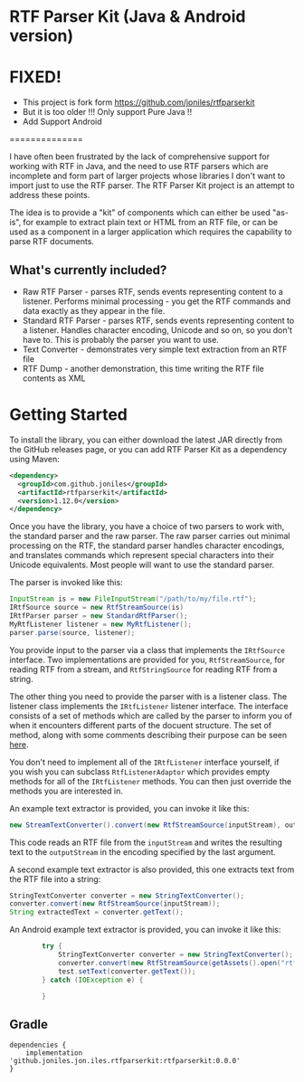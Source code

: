 # RTF Parser Kit (Java & Android version)
# FIXED!
  - This project is fork form https://github.com/joniles/rtfparserkit
  - But it is too older !!! Only support Pure Java !!
  - Add Support Android

==============

I have often been frustrated by the lack of comprehensive support for working with RTF in Java, and the need to use RTF parsers which are incomplete and form part of larger projects whose libraries I don't want to import just to use the RTF parser. The RTF Parser Kit project is an attempt to address these points.

The idea is to provide a "kit" of components which can either be used "as-is", for example to extract plain text or HTML from an RTF file, or can be used as a component in a larger application which requires the capability to parse RTF documents.

What's currently included?
--------------------------
* Raw RTF Parser - parses RTF, sends events representing content to a listener. Performs minimal processing - you get the RTF commands and data exactly as they appear in the file.
* Standard RTF Parser - parses RTF, sends events representing content to a listener. Handles character encoding, Unicode and so on, so you don't have to. This is probably the parser you want to use.
* Text Converter - demonstrates very simple text extraction from an RTF file
* RTF Dump - another demonstration, this time writing the RTF file contents as XML

Getting Started
===============

To install the library, you can either download the latest JAR directly from the GitHub releases page,
or you can add RTF Parser Kit as a dependency using Maven:

```xml
<dependency>
  <groupId>com.github.joniles</groupId>
  <artifactId>rtfparserkit</artifactId>
  <version>1.12.0</version>
</dependency>
```

Once you have the library, you have a choice of two parsers to work with, the standard parser and the raw parser. The raw parser carries out minimal processing on the RTF, the standard parser handles character encodings, and translates commands which represent special characters into their Unicode equivalents. Most people will want to use the standard parser.

The parser is invoked like this:
```java
InputStream is = new FileInputStream("/path/to/my/file.rtf");
IRtfSource source = new RtfStreamSource(is)
IRtfParser parser = new StandardRtfParser();
MyRtfListener listener = new MyRtfListener();
parser.parse(source, listener);
```
You provide input to the parser via a class that implements the `IRtfSource` interface. Two implementations are provided for you, `RtfStreamSource`, for reading RTF from a stream, and `RtfStringSource` for reading RTF from a string.

The other thing you need to provide the parser with is a listener class. The listener class implements the `IRtfListener` listener interface. The interface consists of a set of methods which are called by the parser to inform you of when it encounters different parts of the docuent structure. The set of method, along with some comments describing their purpose can be seen [here](https://github.com/joniles/rtfparserkit/blob/master/RTF%20Parser%20Kit/src/com/rtfparserkit/parser/IRtfListener.java).

You don't need to implement all of the `IRtfListener` interface yourself, if you wish you can subclass `RtfListenerAdaptor` which provides empty methods for all of the `IRtfListener` methods. You can then just override the methods you are interested in.

An example text extractor is provided, you can invoke it like this:
```java
new StreamTextConverter().convert(new RtfStreamSource(inputStream), outputStream, "UTF-8");
```
This code reads an RTF file from the `inputStream` and writes the resulting text to the `outputStream` in the encoding specified by the last argument.

A second example text extractor is also provided, this one extracts text from the RTF file into a string:
```java
StringTextConverter converter = new StringTextConverter();
converter.convert(new RtfStreamSource(inputStream));
String extractedText = converter.getText();
```

An Android example text extractor is provided, you can invoke it like this:
```java
        try {
            StringTextConverter converter = new StringTextConverter();
            converter.convert(new RtfStreamSource(getAssets().open("rtf_test.rtf")));
            test.setText(converter.getText());
        } catch (IOException e) {

        }
```

Gradle
-----

```Gradle
dependencies {
    implementation 'github.joniles.jon.iles.rtfparserkit:rtfparserkit:0.0.0'
}
```

